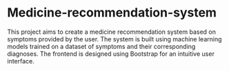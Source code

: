 # Medicine-recommendation-system
This project aims to create a medicine recommendation system based on symptoms provided by the user. The system is built using machine learning models trained on a dataset of symptoms and their corresponding diagnoses. The frontend is designed using Bootstrap for an intuitive user interface.
